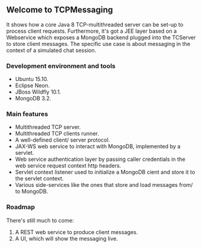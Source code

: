 ## Welcome to TCPMessaging

It shows how a core Java 8 TCP-multithreaded server can be set-up to process client requests. 
Furthermore, it's got a JEE layer based on a Webservice which exposes a MongoDB backend plugged into the TCServer to store client messages.
The specific use case is about messaging in the context of a simulated chat session.

### Development environment and tools
- Ubuntu 15.10.
- Eclipse Neon.
- JBoss Wildfly 10.1.
- MongoDB 3.2.

### Main features
- Multithreaded TCP server.
- Multithreaded TCP clients runner.
- A well-defined client/ server protocol.
- JAX-WS web service to interact with MongoDB, implemented by a servlet.
- Web service authentication layer by passing caller credentials in the web service request context http headers.
- Servlet context listener used to initialize a MongoDB cient and store it to the servlet context.
- Various side-services like the ones that store and load messages from/ to MongoDB.

### Roadmap

There's still much to come:
1. A REST web service to produce client messages.
2. A UI, which will show the messaging live.
